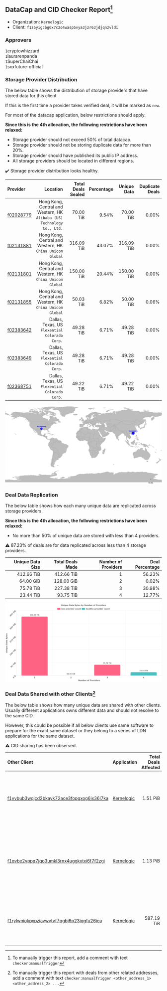 ## DataCap and CID Checker Report[^1]
 - Organization: `Kernelogic`
 - Client: `f1z6yigcbg6x7c2o4wasp5vya3jzr63jdjqnzvldi`
### Approvers
`1`cryptowhizzard<br/>`1`laurarenpanda<br/>`1`SuperChaiChai<br/>`1`sxxfuture-official


### Storage Provider Distribution
The below table shows the distribution of storage providers that have stored data for this client.

If this is the first time a provider takes verified deal, it will be marked as `new`.

For most of the datacap application, below restrictions should apply.

**Since this is the 4th allocation, the following restrictions have been relaxed:**
 - Storage provider should not exceed 50% of total datacap.
 - Storage provider should not be storing duplicate data for more than 20%.
 - Storage provider should have published its public IP address.
 - All storage providers should be located in different regions.

✔️ Storage provider distribution looks healthy.

| Provider                                              |                                                                   Location | Total Deals Sealed | Percentage | Unique Data | Duplicate Deals |
| :---------------------------------------------------- | -------------------------------------------------------------------------: | -----------------: | ---------: | ----------: | --------------: |
| [f02028779](https://filfox.info/en/address/f02028779) | Hong Kong, Central and Western, HK<br/>`Alibaba (US) Technology Co., Ltd.` |          70.00 TiB |      9.54% |   70.00 TiB |           0.00% |
| [f02131881](https://filfox.info/en/address/f02131881) |               Hong Kong, Central and Western, HK<br/>`China Unicom Global` |         316.09 TiB |     43.07% |  316.09 TiB |           0.00% |
| [f02131801](https://filfox.info/en/address/f02131801) |               Hong Kong, Central and Western, HK<br/>`China Unicom Global` |         150.00 TiB |     20.44% |  150.00 TiB |           0.00% |
| [f02131855](https://filfox.info/en/address/f02131855) |               Hong Kong, Central and Western, HK<br/>`China Unicom Global` |          50.03 TiB |      6.82% |   50.00 TiB |           0.06% |
| [f02383642](https://filfox.info/en/address/f02383642) |                          Dallas, Texas, US<br/>`Flexential Colorado Corp.` |          49.28 TiB |      6.71% |   49.28 TiB |           0.00% |
| [f02383649](https://filfox.info/en/address/f02383649) |                          Dallas, Texas, US<br/>`Flexential Colorado Corp.` |          49.28 TiB |      6.71% |   49.28 TiB |           0.00% |
| [f02368751](https://filfox.info/en/address/f02368751) |                          Dallas, Texas, US<br/>`Flexential Colorado Corp.` |          49.22 TiB |      6.71% |   49.22 TiB |           0.00% |

<img src="https://raw.githubusercontent.com/data-preservation-programs/filplus-checker-assets/main/filecoin-project/filecoin-plus-large-datasets/issues/1640/1703134248564.png"/>

### Deal Data Replication
The below table shows how each many unique data are replicated across storage providers.


**Since this is the 4th allocation, the following restrictions have been relaxed:**
- No more than 50% of unique data are stored with less than 4 providers.

⚠️ 87.23% of deals are for data replicated across less than 4 storage providers.

| Unique Data Size | Total Deals Made | Number of Providers | Deal Percentage |
| ---------------: | ---------------: | ------------------: | --------------: |
|       412.66 TiB |       412.66 TiB |                   1 |          56.23% |
|        64.00 GiB |       128.00 GiB |                   2 |           0.02% |
|        75.78 TiB |       227.38 TiB |                   3 |          30.98% |
|        23.44 TiB |        93.75 TiB |                   4 |          12.77% |

<img src="https://raw.githubusercontent.com/data-preservation-programs/filplus-checker-assets/main/filecoin-project/filecoin-plus-large-datasets/issues/1640/1703134249238.png"/>

### Deal Data Shared with other Clients[^3]
The below table shows how many unique data are shared with other clients.
Usually different applications owns different data and should not resolve to the same CID.

However, this could be possible if all below clients use same software to prepare for the exact same dataset or they belong to a series of LDN applications for the same dataset.

⚠️ CID sharing has been observed.

| Other Client                                                                                                          | Application                                                                                | Total Deals Affected | Unique CIDs | Approvers                                                                                                                                                                                                  |
| :-------------------------------------------------------------------------------------------------------------------- | :----------------------------------------------------------------------------------------- | -------------------: | ----------: | :--------------------------------------------------------------------------------------------------------------------------------------------------------------------------------------------------------- |
| [f1yvbub3wqjcd2bkayk72ace3fopgxog6ix36l7ka](https://filfox.info/en/address/f1yvbub3wqjcd2bkayk72ace3fopgxog6ix36l7ka) | [Kernelogic](https://github.com/filecoin-project/filecoin-plus-large-datasets/issues/1639) |             1.51 PiB |      12,449 | `1`a1991car<br/>`3`cryptowhizzard<br/>`1`laurarenpanda<br/>`1`mikezli<br/>`2`newwebgroup<br/>`1`nj-steve<br/>`1`Normalnoise<br/>`1`sxxfuture-official<br/>`1`xinaxu                                        |
| [f1qvbe2vppq7jqo3umkl3rnx4uggkxtxi6f7f2zgi](https://filfox.info/en/address/f1qvbe2vppq7jqo3umkl3rnx4uggkxtxi6f7f2zgi) | [Kernelogic](https://github.com/filecoin-project/filecoin-plus-large-datasets/issues/1637) |             1.13 PiB |      16,343 | `1`1ane-1<br/>`1`a1991car<br/>`1`Bitengine-reeta<br/>`1`cryptowhizzard<br/>`2`laurarenpanda<br/>`1`liyunzhi-666<br/>`1`newwebgroup<br/>`2`SuperChaiChai<br/>`1`sxxfuture-official<br/>`1`Tom-OriginStorage |
| [f1rylwniokpxpziavwvtvf7qgbj6p23iqgfu26iea](https://filfox.info/en/address/f1rylwniokpxpziavwvtvf7qgbj6p23iqgfu26iea) | [Kernelogic](https://github.com/filecoin-project/filecoin-plus-large-datasets/issues/1638) |           587.19 TiB |       8,942 | `3`cryptowhizzard<br/>`1`laurarenpanda<br/>`1`liyunzhi-666<br/>`1`SuperChaiChai<br/>`1`sxxfuture-official<br/>`1`Tom-OriginStorage<br/>`1`xinaxu                                                           |

[^1]: To manually trigger this report, add a comment with text `checker:manualTrigger`

[^2]: Deals from those addresses are combined into this report as they are specified with `checker:manualTrigger`

[^3]: To manually trigger this report with deals from other related addresses, add a comment with text `checker:manualTrigger <other_address_1> <other_address_2> ...`
